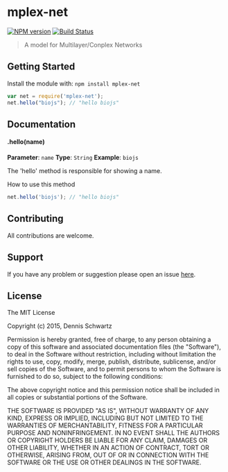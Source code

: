 # mplex-net

[![NPM version](http://img.shields.io/npm/v/mplex-net.svg)](https://www.npmjs.org/package/mplex-net) 
[![Build Status](https://secure.travis-ci.org/DennisSchwartz/mplex-net.png?branch=master)](http://travis-ci.org/DennisSchwartz/mplex-net) 

> A model for Multilayer/Conplex Networks

## Getting Started
Install the module with: `npm install mplex-net`

```javascript
var net = require('mplex-net');
net.hello("biojs"); // "hello biojs"
```

## Documentation

#### .hello(name)

**Parameter**: `name`
**Type**: `String`
**Example**: `biojs`

The 'hello' method is responsible for showing a name.

How to use this method

```javascript
net.hello('biojs'); // "hello biojs"
```

## Contributing

All contributions are welcome.

## Support

If you have any problem or suggestion please open an issue [here](https://github.com/DennisSchwartz/mplex-net/issues).

## License 

The MIT License

Copyright (c) 2015, Dennis Schwartz

Permission is hereby granted, free of charge, to any person
obtaining a copy of this software and associated documentation
files (the "Software"), to deal in the Software without
restriction, including without limitation the rights to use,
copy, modify, merge, publish, distribute, sublicense, and/or sell
copies of the Software, and to permit persons to whom the
Software is furnished to do so, subject to the following
conditions:

The above copyright notice and this permission notice shall be
included in all copies or substantial portions of the Software.

THE SOFTWARE IS PROVIDED "AS IS", WITHOUT WARRANTY OF ANY KIND,
EXPRESS OR IMPLIED, INCLUDING BUT NOT LIMITED TO THE WARRANTIES
OF MERCHANTABILITY, FITNESS FOR A PARTICULAR PURPOSE AND
NONINFRINGEMENT. IN NO EVENT SHALL THE AUTHORS OR COPYRIGHT
HOLDERS BE LIABLE FOR ANY CLAIM, DAMAGES OR OTHER LIABILITY,
WHETHER IN AN ACTION OF CONTRACT, TORT OR OTHERWISE, ARISING
FROM, OUT OF OR IN CONNECTION WITH THE SOFTWARE OR THE USE OR
OTHER DEALINGS IN THE SOFTWARE.
